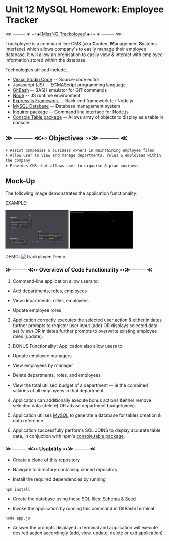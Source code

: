 # Unit 12 MySQL Homework: Employee Tracker

⋘ ──── ∗⋅◦∘◈\[[MissNG Trackployee](#mock-up)\]◈∘◦⋅∗ ──── ⋙

Trackployee is a command line CMS (aka **C**ontent **M**anagement **S**ystems interface) which allows company's to easily manage their employee database. It will allow an orgnisation to easily view & interact with employee information stored within the database.

Technologies utilised include...
+ [Visual Studio Code](https://code.visualstudio.com/) -- Source-code editor
+ Javascript (JS) -- ECMAScript programming language
+ [GitBash](https://gitforwindows.org/) -- BASH emulator for GIT commands
+ [Node](https://nodejs.org/en/about/) -- JS runtime environment
+ [Express.js Framework](https://expressjs.com/) -- Back-end framework for Node.js
+ [MySQL Database](https://www.mysql.com/) -- Database management system
+ [Inquirer package](https://www.npmjs.com/package/inquirer) -- Command line interface for Node.js
+ [Console Table package](https://www.npmjs.com/package/console.table) -- Allows array of objects to display as a table in console

## ≫ ──── ≪•◦ Objectives ◦•≫ ──── ≪
```
+ Assist companies & business owners in maintaining employee files
+ Allow user to view and manage departments, roles & employees within the company
+ Provides CMS that allows user to organise & plan business
```

## Mock-Up

The following image demonstrates the application functionality:

EXAMPLE:
<p float="left">
    <img src="/Assets/schema.png" alt="Database Schema" width="200"/>
    <img src="/Assets/employee-tracker.gif" alt="Employee Tracker" width="200"/>
</p>

DEMO:
![Trackployee Demo](./assets/demoTrackployee.gif)

### ≫ ──── ≪•◦ Overview of Code Functionality ◦•≫ ──── ≪

1. Command-line application allow users to:

  * Add departments, roles, employees

  * View departments, roles, employees

  * Update employee roles

2. Application correctly executes the selected user action & either initiates further prompts to register user input (add) OR displays selected data set (view) OR initiates further prompts to overwrite existing employee roles (update).

3. BONUS Functionality: Application also allow users to:

  * Update employee managers

  * View employees by manager

  * Delete departments, roles, and employees

  * View the total utilised budget of a department -- ie the combined salaries of all employees in that department

4. Application can additionally execute bonus actions &either remove selected data (delete) OR advise department budget(view).

5. Application utilises [MySQL](https://www.mysql.com/) to generate a database for tables creation & data reference.

6. Application successfully performs SQL JOINS to display accurate table data, in conjuction with npm's [console.table package](https://www.npmjs.com/package/console.table).

### ≫ ──── ≪•◦ Usability ◦•≫ ──── ≪

* Create a clone of [this repository](https://github.com/MissNG-Git/Trackployee)

* Navigate to directory containing cloned repository

* Install the required dependencies by running
```
npm install
```

* Create the database using these SQL files: [Schema](db/schema.sql) & [Seed](db/seed.sql)

* Invoke the application by running this command in GitBash/Terminal
```
node app.js
```

* Answer the prompts displayed in terminal and application will execute desired action accordingly (add, view, update, delete or exit application)